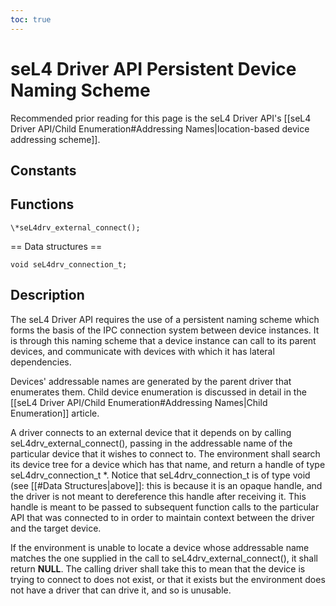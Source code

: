 ```yaml
---
toc: true
---
```


# seL4 Driver API Persistent Device Naming Scheme


Recommended prior reading for this page is the seL4 Driver API's
[[seL4 Driver API/Child Enumeration\#Addressing Names|location-based
device addressing scheme]].

## Constants


## Functions
``` seL4drv_connection_t
\*seL4drv_external_connect();
```
== Data structures ==
``` typedef
void seL4drv_connection_t;
```

## Description


The seL4 Driver API requires the use of a persistent naming scheme which
forms the basis of the IPC connection system between device instances.
It is through this naming scheme that a device instance can call to its
parent devices, and communicate with devices with which it has lateral
dependencies.

Devices' addressable names are generated by the parent driver that
enumerates them. Child device enumeration is discussed in detail in the
[[seL4 Driver API/Child Enumeration\#Addressing Names|Child
Enumeration]] article.

A driver connects to an external device that it depends on by calling
seL4drv_external_connect(), passing in the addressable name of the
particular device that it wishes to connect to. The environment shall
search its device tree for a device which has that name, and return a
handle of type seL4drv_connection_t \*. Notice that
seL4drv_connection_t is of type void (see [[\#Data
Structures|above]]: this is because it is an opaque handle, and the
driver is not meant to dereference this handle after receiving it. This
handle is meant to be passed to subsequent function calls to the
particular API that was connected to in order to maintain context
between the driver and the target device.

If the environment is unable to locate a device whose addressable name
matches the one supplied in the call to seL4drv_external_connect(), it
shall return **NULL**. The calling driver shall take this to mean that
the device is trying to connect to does not exist, or that it exists but
the environment does not have a driver that can drive it, and so is
unusable.
